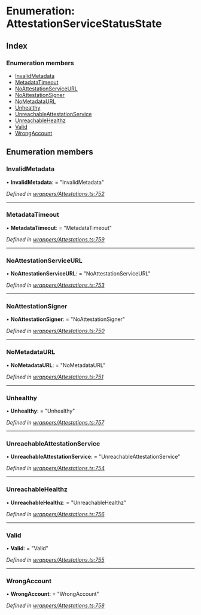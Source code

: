 # Enumeration: AttestationServiceStatusState

## Index

### Enumeration members

* [InvalidMetadata](_wrappers_attestations_.attestationservicestatusstate.md#invalidmetadata)
* [MetadataTimeout](_wrappers_attestations_.attestationservicestatusstate.md#metadatatimeout)
* [NoAttestationServiceURL](_wrappers_attestations_.attestationservicestatusstate.md#noattestationserviceurl)
* [NoAttestationSigner](_wrappers_attestations_.attestationservicestatusstate.md#noattestationsigner)
* [NoMetadataURL](_wrappers_attestations_.attestationservicestatusstate.md#nometadataurl)
* [Unhealthy](_wrappers_attestations_.attestationservicestatusstate.md#unhealthy)
* [UnreachableAttestationService](_wrappers_attestations_.attestationservicestatusstate.md#unreachableattestationservice)
* [UnreachableHealthz](_wrappers_attestations_.attestationservicestatusstate.md#unreachablehealthz)
* [Valid](_wrappers_attestations_.attestationservicestatusstate.md#valid)
* [WrongAccount](_wrappers_attestations_.attestationservicestatusstate.md#wrongaccount)

## Enumeration members

###  InvalidMetadata

• **InvalidMetadata**: = "InvalidMetadata"

*Defined in [wrappers/Attestations.ts:752](https://github.com/medhak1/celo-monorepo/blob/master/packages/sdk/contractkit/src/wrappers/Attestations.ts#L752)*

___

###  MetadataTimeout

• **MetadataTimeout**: = "MetadataTimeout"

*Defined in [wrappers/Attestations.ts:759](https://github.com/medhak1/celo-monorepo/blob/master/packages/sdk/contractkit/src/wrappers/Attestations.ts#L759)*

___

###  NoAttestationServiceURL

• **NoAttestationServiceURL**: = "NoAttestationServiceURL"

*Defined in [wrappers/Attestations.ts:753](https://github.com/medhak1/celo-monorepo/blob/master/packages/sdk/contractkit/src/wrappers/Attestations.ts#L753)*

___

###  NoAttestationSigner

• **NoAttestationSigner**: = "NoAttestationSigner"

*Defined in [wrappers/Attestations.ts:750](https://github.com/medhak1/celo-monorepo/blob/master/packages/sdk/contractkit/src/wrappers/Attestations.ts#L750)*

___

###  NoMetadataURL

• **NoMetadataURL**: = "NoMetadataURL"

*Defined in [wrappers/Attestations.ts:751](https://github.com/medhak1/celo-monorepo/blob/master/packages/sdk/contractkit/src/wrappers/Attestations.ts#L751)*

___

###  Unhealthy

• **Unhealthy**: = "Unhealthy"

*Defined in [wrappers/Attestations.ts:757](https://github.com/medhak1/celo-monorepo/blob/master/packages/sdk/contractkit/src/wrappers/Attestations.ts#L757)*

___

###  UnreachableAttestationService

• **UnreachableAttestationService**: = "UnreachableAttestationService"

*Defined in [wrappers/Attestations.ts:754](https://github.com/medhak1/celo-monorepo/blob/master/packages/sdk/contractkit/src/wrappers/Attestations.ts#L754)*

___

###  UnreachableHealthz

• **UnreachableHealthz**: = "UnreachableHealthz"

*Defined in [wrappers/Attestations.ts:756](https://github.com/medhak1/celo-monorepo/blob/master/packages/sdk/contractkit/src/wrappers/Attestations.ts#L756)*

___

###  Valid

• **Valid**: = "Valid"

*Defined in [wrappers/Attestations.ts:755](https://github.com/medhak1/celo-monorepo/blob/master/packages/sdk/contractkit/src/wrappers/Attestations.ts#L755)*

___

###  WrongAccount

• **WrongAccount**: = "WrongAccount"

*Defined in [wrappers/Attestations.ts:758](https://github.com/medhak1/celo-monorepo/blob/master/packages/sdk/contractkit/src/wrappers/Attestations.ts#L758)*
